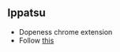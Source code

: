 ## Ippatsu
- Dopeness chrome extension
- Follow [this](https://developer.chrome.com/extensions/getstarted#unpacked)
